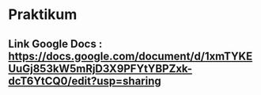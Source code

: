 # Praktikum

## Link Google Docs : https://docs.google.com/document/d/1xmTYKEUuGj853kW5mRjD3X9PFYtYBPZxk-dcT6YtCQ0/edit?usp=sharing